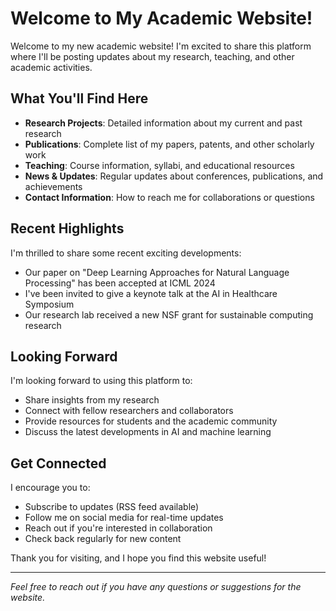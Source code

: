 # Welcome to My Academic Website!

Welcome to my new academic website! I'm excited to share this platform where I'll be posting updates about my research, teaching, and other academic activities.

## What You'll Find Here

- **Research Projects**: Detailed information about my current and past research
- **Publications**: Complete list of my papers, patents, and other scholarly work
- **Teaching**: Course information, syllabi, and educational resources
- **News & Updates**: Regular updates about conferences, publications, and achievements
- **Contact Information**: How to reach me for collaborations or questions

## Recent Highlights

I'm thrilled to share some recent exciting developments:

- Our paper on "Deep Learning Approaches for Natural Language Processing" has been accepted at ICML 2024
- I've been invited to give a keynote talk at the AI in Healthcare Symposium
- Our research lab received a new NSF grant for sustainable computing research

## Looking Forward

I'm looking forward to using this platform to:
- Share insights from my research
- Connect with fellow researchers and collaborators
- Provide resources for students and the academic community
- Discuss the latest developments in AI and machine learning

## Get Connected

I encourage you to:
- Subscribe to updates (RSS feed available)
- Follow me on social media for real-time updates
- Reach out if you're interested in collaboration
- Check back regularly for new content

Thank you for visiting, and I hope you find this website useful!

---

*Feel free to reach out if you have any questions or suggestions for the website.*
